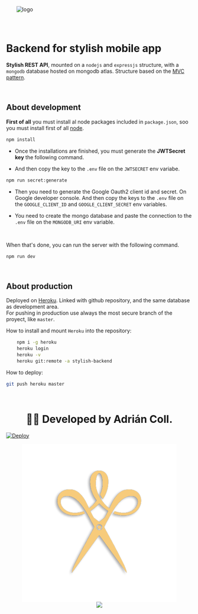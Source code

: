 <div style="
    display: flex;
    align-items: center;
    justify-content: center;
    aspect-ratio: 1;
    width: 100px; 
">
    
![logo](https://res.cloudinary.com/dio0rdpui/image/upload/v1654209954/readme-image_wuwnmx.png)

</div>

# Backend for stylish mobile app


**Stylish REST API**, mounted on a `nodejs` and `expressjs` structure, with a `mongodb` database hosted on mongodb atlas.
Structure based on the <a href="https://en.wikipedia.org/wiki/Model%E2%80%93view%E2%80%93controller">MVC pattern</a>.

<br>

## About development

**First of all** you must install al node packages included in `package.json`, soo you must install first of all <a href="https://nodejs.org/es/download/">node</a>.

```bash
npm install
```

- Once the installations are finished, you must generate the **JWTSecret key** the following command.

- And then copy the key to the `.env` file on the `JWTSECRET` env variabe.

```bash
npm run secret:generate
```

- Then you need to generate the Google Oauth2 client id and secret. On Google developer console. And then copy the keys to the `.env` file on the `GOOGLE_CLIENT_ID` and `GOOGLE_CLIENT_SECRET` env variables.

- You need to create the mongo database and paste the connection to the `.env` file on the `MONGODB_URI` env variable.

<br>

When that's done, you can run the server with the following command.

```bash
npm run dev
```

<br>

## About production

Deployed on <a href="https://stylish-backend.herokuapp.com/">Heroku</a>.
Linked with github repository, and the same database as development area.\
For pushing in production use always the most secure branch of the proyect, like `master`.

How to install and mount `Heroku` into the repository: 
```bash
    npm i -g heroku
    heroku login
    heroku -v
    heroku git:remote -a stylish-backend
```

How to deploy:

```bash
git push heroku master
```

<br>

<h1 style="text-align: center;"> 👨‍💻 Developed by Adrián Coll. </h1>

[![Deploy](https://www.herokucdn.com/deploy/button.svg)](https://heroku.com/deploy) 


<div style="
    display: flex;
    justify-content: center;
    align-items: center;
    flex-direction: column;
">
<img src="./public/assets/img/stylish-sin-fondo.png"></img>
<img src="https://brand.heroku.com/static/media/built-on-heroku-light.21a0c1f7.svg"></img>
</div>

